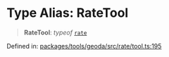 # Type Alias: RateTool

> **RateTool**: *typeof* [`rate`](../variables/rate.md)

Defined in: [packages/tools/geoda/src/rate/tool.ts:195](https://github.com/GeoDaCenter/openassistant/blob/0a6a7e7306d75a25dc968b3117f04cb7bd613bec/packages/tools/geoda/src/rate/tool.ts#L195)
